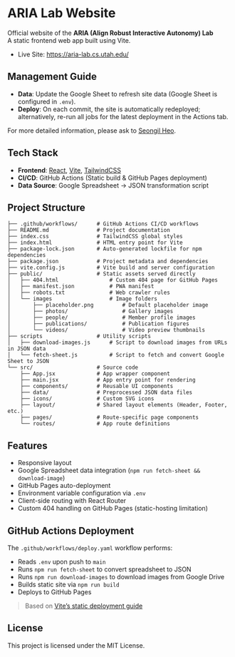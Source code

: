 # ARIA Lab Website

Official website of the **ARIA (Align Robust Interactive Autonomy) Lab**  
A static frontend web app built using Vite.  
- Live Site: https://aria-lab.cs.utah.edu/

## Management Guide

- **Data**: Update the Google Sheet to refresh site data (Google Sheet is configured in `.env`).
- **Deploy**: On each commit, the site is automatically redeployed; alternatively, re-run all jobs for the latest deployment in the Actions tab.

For more detailed information, please ask to [Seongil Heo](https://github.com/SeongilHeo).

## Tech Stack

- **Frontend**: [React](https://react.dev/), [Vite](https://vitejs.dev/), [TailwindCSS](https://tailwindcss.com/)
- **CI/CD**: GitHub Actions (Static build & GitHub Pages deployment)
- **Data Source**: Google Spreadsheet → JSON transformation script

## Project Structure

```
├── .github/workflows/      # GitHub Actions CI/CD workflows
├── README.md               # Project documentation
├── index.css               # TailwindCSS global styles
├── index.html              # HTML entry point for Vite
├── package-lock.json       # Auto-generated lockfile for npm dependencies
├── package.json            # Project metadata and dependencies
├── vite.config.js          # Vite build and server configuration
├── public/                 # Static assets served directly
│   ├── 404.html                # Custom 404 page for GitHub Pages
│   ├── manifest.json           # PWA manifest
│   ├── robots.txt              # Web crawler rules
│   └── images                  # Image folders
│       ├── placeholder.png         # Default placeholder image
│       ├── photos/                 # Gallery images
│       ├── people/                 # Member profile images
│       ├── publications/           # Publication figures
│       └── videos/                 # Video preview thumbnails
├── scripts                 # Utility scripts
│   ├── download-images.js      # Script to download images from URLs in JSON data
│   └── fetch-sheet.js          # Script to fetch and convert Google Sheet to JSON
└── src/                    # Source code
    ├── App.jsx             # App wrapper component
    ├── main.jsx            # App entry point for rendering
    ├── components/         # Reusable UI components
    ├── data/               # Preprocessed JSON data files
    ├── icons/              # Custom SVG icons
    ├── layout/             # Shared layout elements (Header, Footer, etc.)
    ├── pages/              # Route-specific page components
    └── routes/             # App route definitions
```

## Features

- Responsive layout
- Google Spreadsheet data integration (`npm run fetch-sheet && download-image`)
- GitHub Pages auto-deployment
- Environment variable configuration via `.env`
- Client-side routing with React Router  
- Custom 404 handling on GitHub Pages (static-hosting limitation)

## GitHub Actions Deployment

The `.github/workflows/deploy.yaml` workflow performs:

- Reads `.env` upon push to `main`
- Runs `npm run fetch-sheet` to convert spreadsheet to JSON
- Runs `npm run download-images` to download images from Google Drive
- Builds static site via `npm run build`
- Deploys to GitHub Pages

> Based on [Vite’s static deployment guide](https://vite.dev/guide/static-deploy.html)

## License

This project is licensed under the MIT License.
